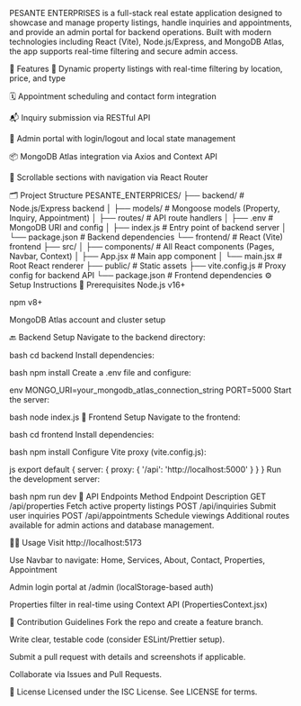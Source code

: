 PESANTE ENTERPRISES is a full-stack real estate application designed to showcase and manage property listings, handle inquiries and appointments, and provide an admin portal for backend operations. Built with modern technologies including React (Vite), Node.js/Express, and MongoDB Atlas, the app supports real-time filtering and secure admin access.

🌟 Features
🔎 Dynamic property listings with real-time filtering by location, price, and type

🗓️ Appointment scheduling and contact form integration

📬 Inquiry submission via RESTful API

🔐 Admin portal with login/logout and local state management

📦 MongoDB Atlas integration via Axios and Context API

🎯 Scrollable sections with navigation via React Router

🗂️ Project Structure
PESANTE_ENTERPRICES/
├── backend/               # Node.js/Express backend
│   ├── models/            # Mongoose models (Property, Inquiry, Appointment)
│   ├── routes/            # API route handlers
│   ├── .env               # MongoDB URI and config
│   ├── index.js           # Entry point of backend server
│   └── package.json       # Backend dependencies
└── frontend/              # React (Vite) frontend
    ├── src/
    │   ├── components/    # All React components (Pages, Navbar, Context)
    │   ├── App.jsx        # Main app component
    │   └── main.jsx       # Root React renderer
    ├── public/            # Static assets
    ├── vite.config.js     # Proxy config for backend API
    └── package.json       # Frontend dependencies
⚙️ Setup Instructions
🧩 Prerequisites
Node.js v16+

npm v8+

MongoDB Atlas account and cluster setup

🔙 Backend Setup
Navigate to the backend directory:

bash
cd backend
Install dependencies:

bash
npm install
Create a .env file and configure:

env
MONGO_URI=your_mongodb_atlas_connection_string
PORT=5000
Start the server:

bash
node index.js
🎨 Frontend Setup
Navigate to the frontend:

bash
cd frontend
Install dependencies:

bash
npm install
Configure Vite proxy (vite.config.js):

js
export default {
  server: {
    proxy: {
      '/api': 'http://localhost:5000'
    }
  }
}
Run the development server:

bash
npm run dev
📡 API Endpoints
Method	Endpoint	Description
GET	/api/properties	Fetch active property listings
POST	/api/inquiries	Submit user inquiries
POST	/api/appointments	Schedule viewings
Additional routes available for admin actions and database management.

👨‍💻 Usage
Visit http://localhost:5173

Use Navbar to navigate: Home, Services, About, Contact, Properties, Appointment

Admin login portal at /admin (localStorage-based auth)

Properties filter in real-time using Context API (PropertiesContext.jsx)

👥 Contribution Guidelines
Fork the repo and create a feature branch.

Write clear, testable code (consider ESLint/Prettier setup).

Submit a pull request with details and screenshots if applicable.

Collaborate via Issues and Pull Requests.

📄 License
Licensed under the ISC License. See LICENSE for terms.
